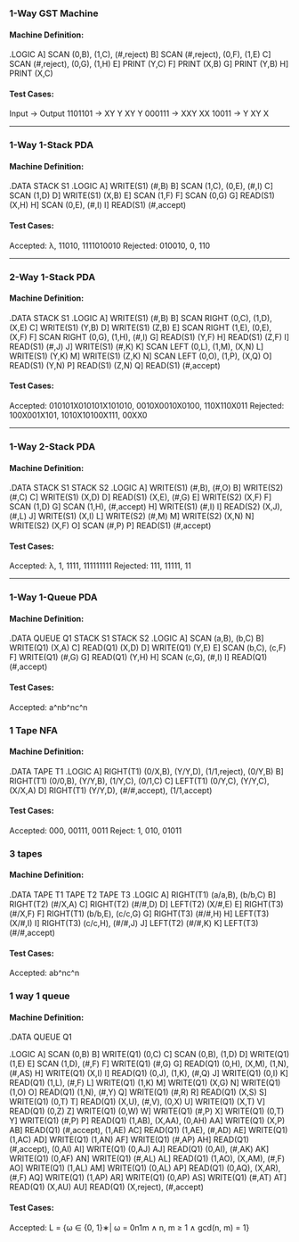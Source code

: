 ### 1-Way GST Machine
#### Machine Definition:
.LOGIC
A] SCAN (0,B), (1,C), (#,reject)
B] SCAN (#,reject), (0,F), (1,E)
C] SCAN (#,reject), (0,G), (1,H)
E] PRINT (Y,C)
F] PRINT (X,B)
G] PRINT (Y,B)
H] PRINT (X,C)

#### Test Cases:
Input → Output
1101101 → XY Y XY Y
000111 → XXY XX
10011 → Y XY X

---

### 1-Way 1-Stack PDA
#### Machine Definition:
.DATA
STACK S1
.LOGIC
A] WRITE(S1) (#,B)
B] SCAN (1,C), (0,E), (#,I)
C] SCAN (1,D)
D] WRITE(S1) (X,B)
E] SCAN (1,F)
F] SCAN (0,G)
G] READ(S1) (X,H)
H] SCAN (0,E), (#,I)
I] READ(S1) (#,accept)

#### Test Cases:
Accepted: λ, 11010, 1111010010
Rejected: 010010, 0, 110

---

### 2-Way 1-Stack PDA
#### Machine Definition:
.DATA
STACK S1
.LOGIC
A] WRITE(S1) (#,B)
B] SCAN RIGHT (0,C), (1,D), (X,E)
C] WRITE(S1) (Y,B)
D] WRITE(S1) (Z,B)
E] SCAN RIGHT (1,E), (0,E), (X,F)
F] SCAN RIGHT (0,G), (1,H), (#,I)
G] READ(S1) (Y,F)
H] READ(S1) (Z,F)
I] READ(S1) (#,J)
J] WRITE(S1) (#,K)
K] SCAN LEFT (0,L), (1,M), (X,N)
L] WRITE(S1) (Y,K)
M] WRITE(S1) (Z,K)
N] SCAN LEFT (0,O), (1,P), (X,Q)
O] READ(S1) (Y,N)
P] READ(S1) (Z,N)
Q] READ(S1) (#,accept)

#### Test Cases:
Accepted: 010101X010101X101010, 0010X0010X0100, 110X110X011
Rejected: 100X001X101, 1010X10100X111, 00XX0

---

### 1-Way 2-Stack PDA
#### Machine Definition:
.DATA
STACK S1
STACK S2
.LOGIC
A] WRITE(S1) (#,B), (#,O)
B] WRITE(S2) (#,C)
C] WRITE(S1) (X,D)
D] READ(S1) (X,E), (#,G)
E] WRITE(S2) (X,F)
F] SCAN (1,D)
G] SCAN (1,H), (#,accept)
H] WRITE(S1) (#,I)
I] READ(S2) (X,J), (#,L)
J] WRITE(S1) (X,I)
L] WRITE(S2) (#,M)
M] WRITE(S2) (X,N)
N] WRITE(S2) (X,F)
O] SCAN (#,P)
P] READ(S1) (#,accept)

#### Test Cases:
Accepted: λ, 1, 1111, 111111111
Rejected: 111, 11111, 11

---

### 1-Way 1-Queue PDA
#### Machine Definition:
.DATA
QUEUE Q1
STACK S1
STACK S2
.LOGIC
A] SCAN (a,B), (b,C)
B] WRITE(Q1) (X,A)
C] READ(Q1) (X,D)
D] WRITE(Q1) (Y,E)
E] SCAN (b,C), (c,F)
F] WRITE(Q1) (#,G)
G] READ(Q1) (Y,H)
H] SCAN (c,G), (#,I)
I] READ(Q1) (#,accept)

#### Test Cases:
Accepted: a^nb^nc^n

### 1 Tape NFA
#### Machine Definition:
.DATA
TAPE T1
.LOGIC
A] RIGHT(T1) (0/X,B), (Y/Y,D), (1/1,reject), (0/Y,B)
B] RIGHT(T1) (0/0,B), (Y/Y,B), (1/Y,C), (0/1,C)
C] LEFT(T1) (0/Y,C), (Y/Y,C), (X/X,A)
D] RIGHT(T1) (Y/Y,D), (#/#,accept), (1/1,accept)

#### Test Cases:
Accepted: 000, 00111, 0011
Reject: 1, 010, 01011

### 3 tapes
#### Machine Definition:
.DATA
TAPE T1
TAPE T2
TAPE T3
.LOGIC
A] RIGHT(T1) (a/a,B), (b/b,C)
B] RIGHT(T2) (#/X,A)
C] RIGHT(T2) (#/#,D)
D] LEFT(T2) (X/#,E)
E] RIGHT(T3) (#/X,F)
F] RIGHT(T1) (b/b,E), (c/c,G)
G] RIGHT(T3) (#/#,H)
H] LEFT(T3) (X/#,I)
I] RIGHT(T3) (c/c,H), (#/#,J)
J] LEFT(T2) (#/#,K)
K] LEFT(T3) (#/#,accept)

#### Test Cases:
Accepted: ab^nc^n


### 1 way 1 queue
#### Machine Definition:
.DATA 
QUEUE Q1

.LOGIC
A] SCAN (0,B)
B] WRITE(Q1) (0,C)
C] SCAN (0,B), (1,D)
D] WRITE(Q1) (1,E)
E] SCAN (1,D), (#,F)
F] WRITE(Q1) (#,G)
G] READ(Q1) (0,H), (X,M), (1,N), (#,AS)
H] WRITE(Q1) (X,I)
I] READ(Q1) (0,J), (1,K), (#,Q)
J] WRITE(Q1) (0,I)
K] READ(Q1) (1,L), (#,F)
L] WRITE(Q1) (1,K)
M] WRITE(Q1) (X,G)
N] WRITE(Q1) (1,O)
O] READ(Q1) (1,N), (#,Y)
Q] WRITE(Q1) (#,R)
R] READ(Q1) (X,S)
S] WRITE(Q1) (0,T)
T] READ(Q1) (X,U), (#,V), (0,X)
U] WRITE(Q1) (X,T)
V] READ(Q1) (0,Z)
Z] WRITE(Q1) (0,W) 
W] WRITE(Q1) (#,P)
X] WRITE(Q1) (0,T)
Y] WRITE(Q1) (#,P)
P] READ(Q1) (1,AB), (X,AA), (0,AH)
AA] WRITE(Q1) (X,P)
AB] READ(Q1) (#,accept), (1,AE)
AC] READ(Q1) (1,AE), (#,AD)
AE] WRITE(Q1) (1,AC)
AD] WRITE(Q1) (1,AN)
AF] WRITE(Q1) (#,AP)
AH] READ(Q1) (#,accept), (0,AI)
AI] WRITE(Q1) (0,AJ)
AJ] READ(Q1) (0,AI), (#,AK)
AK] WRITE(Q1) (0,AF)
AN] WRITE(Q1) (#,AL)
AL] READ(Q1) (1,AO), (X,AM), (#,F)
AO] WRITE(Q1) (1,AL)
AM] WRITE(Q1) (0,AL)
AP] READ(Q1) (0,AQ), (X,AR), (#,F)
AQ] WRITE(Q1) (1,AP)
AR] WRITE(Q1) (0,AP)
AS] WRITE(Q1) (#,AT)
AT] READ(Q1) (X,AU)
AU] READ(Q1) (X,reject), (#,accept)

#### Test Cases:
Accepted:  L = {ω ∈ {0, 1}∗| ω = 0n1m ∧ n, m ≥ 1 ∧ gcd(n, m) = 1}
